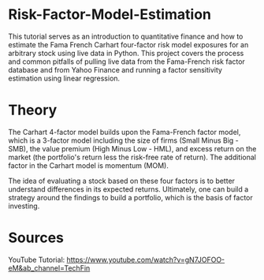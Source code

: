 # Risk-Factor-Model-Estimation
This tutorial serves as an introduction to quantitative finance and how to estimate the Fama French Carhart four-factor risk model exposures for an arbitrary stock using live data in Python. This project covers the process and common pitfalls of pulling live data from the Fama-French risk factor database and from Yahoo Finance and running a factor sensitivity estimation using linear regression.

# Theory
The Carhart 4-factor model builds upon the Fama-French factor model, which is a 3-factor model including the size of firms (Small Minus Big - SMB), the value premium (High Minus Low - HML), and excess return on the market (the portfolio's return less the risk-free rate of return). The additional factor in the Carhart model is momentum (MOM). 

The idea of evaluating a stock based on these four factors is to better understand differences in its expected returns. Ultimately, one can build a strategy around the findings to build a portfolio, which is the basis of factor investing.

# Sources
YouTube Tutorial: https://www.youtube.com/watch?v=gN7JOFOO-eM&ab_channel=TechFin
